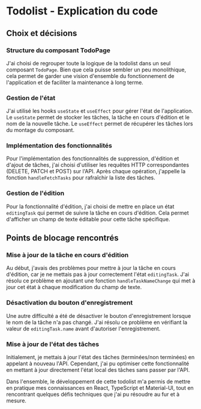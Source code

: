 # Todolist - Explication du code

## Choix et décisions

### Structure du composant TodoPage
J'ai choisi de regrouper toute la logique de la todolist dans un seul composant `TodoPage`. Bien que cela puisse sembler un peu monolithique, cela permet de garder une vision d'ensemble du fonctionnement de l'application et de faciliter la maintenance à long terme.

### Gestion de l'état
J'ai utilisé les hooks `useState` et `useEffect` pour gérer l'état de l'application. Le `useState` permet de stocker les tâches, la tâche en cours d'édition et le nom de la nouvelle tâche. Le `useEffect` permet de récupérer les tâches lors du montage du composant.

### Implémentation des fonctionnalités
Pour l'implémentation des fonctionnalités de suppression, d'édition et d'ajout de tâches, j'ai choisi d'utiliser les requêtes HTTP correspondantes (DELETE, PATCH et POST) sur l'API. Après chaque opération, j'appelle la fonction `handleFetchTasks` pour rafraîchir la liste des tâches.

### Gestion de l'édition
Pour la fonctionnalité d'édition, j'ai choisi de mettre en place un état `editingTask` qui permet de suivre la tâche en cours d'édition. Cela permet d'afficher un champ de texte éditable pour cette tâche spécifique.

## Points de blocage rencontrés

### Mise à jour de la tâche en cours d'édition
Au début, j'avais des problèmes pour mettre à jour la tâche en cours d'édition, car je ne mettais pas à jour correctement l'état `editingTask`. J'ai résolu ce problème en ajoutant une fonction `handleTaskNameChange` qui met à jour cet état à chaque modification du champ de texte.

### Désactivation du bouton d'enregistrement
Une autre difficulté a été de désactiver le bouton d'enregistrement lorsque le nom de la tâche n'a pas changé. J'ai résolu ce problème en vérifiant la valeur de `editingTask.name` avant d'autoriser l'enregistrement.

### Mise à jour de l'état des tâches
Initialement, je mettais à jour l'état des tâches (terminées/non terminées) en appelant à nouveau l'API. Cependant, j'ai pu optimiser cette fonctionnalité en mettant à jour directement l'état local des tâches sans passer par l'API.

Dans l'ensemble, le développement de cette todolist m'a permis de mettre en pratique mes connaissances en React, TypeScript et Material-UI, tout en rencontrant quelques défis techniques que j'ai pu résoudre au fur et à mesure.